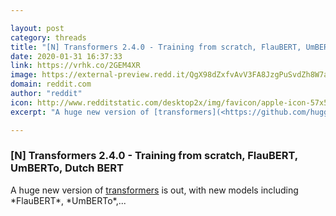 ```yaml
---

layout: post
category: threads
title: "[N] Transformers 2.4.0 - Training from scratch, FlauBERT, UmBERTo, Dutch BERT"
date: 2020-01-31 16:37:33
link: https://vrhk.co/2GEM4XR
image: https://external-preview.redd.it/QgX98dZxfvAvV3FA8JzgPuSvdZh8W7a0isiNwqMUAwE.jpg?width=175&height=91.6230366492&auto=webp&s=184db7e23ce2bc6faa99338e911619a7adb20de3
domain: reddit.com
author: "reddit"
icon: http://www.redditstatic.com/desktop2x/img/favicon/apple-icon-57x57.png
excerpt: "A huge new version of [transformers](<https://github.com/huggingface/transformers>) is out, with new models including \*FlauBERT\*, \*UmBERTo\*,..."

---
```


### [N] Transformers 2.4.0 - Training from scratch, FlauBERT, UmBERTo, Dutch BERT

A huge new version of [transformers](<https://github.com/huggingface/transformers>) is out, with new models including \*FlauBERT\*, \*UmBERTo\*,...